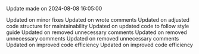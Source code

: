 
Update made on 2024-08-08 16:05:00

Updated on minor fixes
Updated on wrote comments
Updated on adjusted code structure for maintainability
Updated on updated code to follow style guide
Updated on removed unnecessary comments
Updated on removed unnecessary comments
Updated on removed unnecessary comments
Updated on improved code efficiency
Updated on improved code efficiency